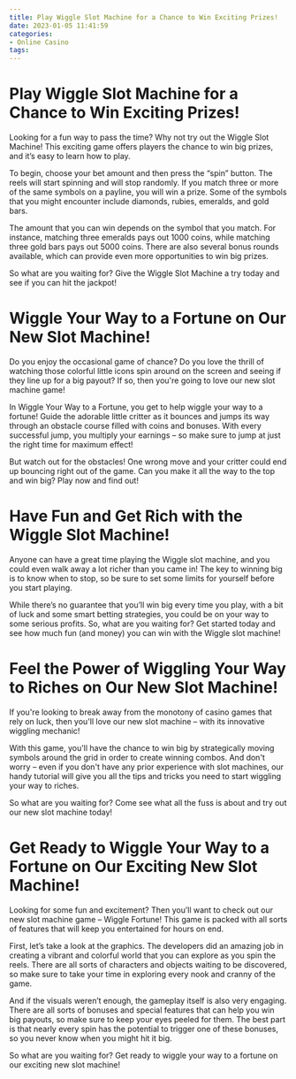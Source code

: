 ```yaml
---
title: Play Wiggle Slot Machine for a Chance to Win Exciting Prizes!
date: 2023-01-05 11:41:59
categories:
- Online Casino
tags:
---
```



# Play Wiggle Slot Machine for a Chance to Win Exciting Prizes!

Looking for a fun way to pass the time? Why not try out the Wiggle Slot Machine! This exciting game offers players the chance to win big prizes, and it’s easy to learn how to play.

To begin, choose your bet amount and then press the “spin” button. The reels will start spinning and will stop randomly. If you match three or more of the same symbols on a payline, you will win a prize. Some of the symbols that you might encounter include diamonds, rubies, emeralds, and gold bars.

The amount that you can win depends on the symbol that you match. For instance, matching three emeralds pays out 1000 coins, while matching three gold bars pays out 5000 coins. There are also several bonus rounds available, which can provide even more opportunities to win big prizes.

So what are you waiting for? Give the Wiggle Slot Machine a try today and see if you can hit the jackpot!

# Wiggle Your Way to a Fortune on Our New Slot Machine!

Do you enjoy the occasional game of chance? Do you love the thrill of watching those colorful little icons spin around on the screen and seeing if they line up for a big payout? If so, then you're going to love our new slot machine game!

In Wiggle Your Way to a Fortune, you get to help wiggle your way to a fortune! Guide the adorable little critter as it bounces and jumps its way through an obstacle course filled with coins and bonuses. With every successful jump, you multiply your earnings – so make sure to jump at just the right time for maximum effect!

But watch out for the obstacles! One wrong move and your critter could end up bouncing right out of the game. Can you make it all the way to the top and win big? Play now and find out!

# Have Fun and Get Rich with the Wiggle Slot Machine!

Anyone can have a great time playing the Wiggle slot machine, and you could even walk away a lot richer than you came in! The key to winning big is to know when to stop, so be sure to set some limits for yourself before you start playing.

While there’s no guarantee that you’ll win big every time you play, with a bit of luck and some smart betting strategies, you could be on your way to some serious profits. So, what are you waiting for? Get started today and see how much fun (and money) you can win with the Wiggle slot machine!

# Feel the Power of Wiggling Your Way to Riches on Our New Slot Machine!

If you're looking to break away from the monotony of casino games that rely on luck, then you'll love our new slot machine – with its innovative wiggling mechanic!

With this game, you'll have the chance to win big by strategically moving symbols around the grid in order to create winning combos. And don't worry – even if you don't have any prior experience with slot machines, our handy tutorial will give you all the tips and tricks you need to start wiggling your way to riches.

So what are you waiting for? Come see what all the fuss is about and try out our new slot machine today!

# Get Ready to Wiggle Your Way to a Fortune on Our Exciting New Slot Machine!

Looking for some fun and excitement? Then you’ll want to check out our new slot machine game – Wiggle Fortune! This game is packed with all sorts of features that will keep you entertained for hours on end.

First, let’s take a look at the graphics. The developers did an amazing job in creating a vibrant and colorful world that you can explore as you spin the reels. There are all sorts of characters and objects waiting to be discovered, so make sure to take your time in exploring every nook and cranny of the game.

And if the visuals weren’t enough, the gameplay itself is also very engaging. There are all sorts of bonuses and special features that can help you win big payouts, so make sure to keep your eyes peeled for them. The best part is that nearly every spin has the potential to trigger one of these bonuses, so you never know when you might hit it big.

So what are you waiting for? Get ready to wiggle your way to a fortune on our exciting new slot machine!